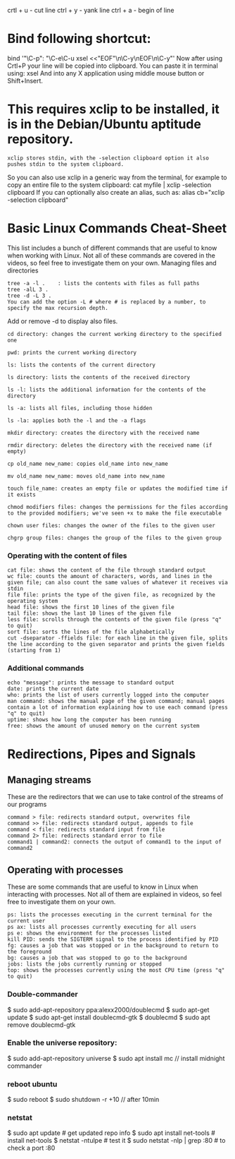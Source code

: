 crtl + u    - cut line
ctrl + y    - yank line
ctrl + a    - begin of line


# Bind following shortcut:
bind '"\C-p": "\C-e\C-u xsel <<"EOF"\n\C-y\nEOF\n\C-y"'
Now after using Crtl+P your line will be copied into clipboard. You can paste it in terminal using:
xsel
And into any X application using middle mouse button or Shift+Insert.

# This requires xclip to be installed, it is in the Debian/Ubuntu aptitude repository.
    xclip stores stdin, with the -selection clipboard option it also pushes stdin to the system clipboard.
So you can also use xclip in a generic way from the terminal, for example to copy an entire file to the system clipboard:
    cat myfile | xclip -selection clipboard
If you can optionally also create an alias, such as:
    alias cb="xclip -selection clipboard" 


# Basic Linux Commands Cheat-Sheet

This list includes a bunch of different commands that are useful to know when working with Linux. Not all of these commands are covered in the videos, so feel free to investigate them on your own.
Managing files and directories

	tree -a -l .	: lists the contents with files as full paths
	tree -alL 3 .
	tree -d -L 3 .
	You can add the option -L # where # is replaced by a number, to specify the max recursion depth.
Add or remove -d to display also files.

    cd directory: changes the current working directory to the specified one

    pwd: prints the current working directory

    ls: lists the contents of the current directory

    ls directory: lists the contents of the received directory  

    ls -l: lists the additional information for the contents of the directory  

    ls -a: lists all files, including those hidden  

    ls -la: applies both the -l and the -a flags  

    mkdir directory: creates the directory with the received name

    rmdir directory: deletes the directory with the received name (if empty)

    cp old_name new_name: copies old_name into new_name

    mv old_name new_name: moves old_name into new_name

    touch file_name: creates an empty file or updates the modified time if it exists

    chmod modifiers files: changes the permissions for the files according to the provided modifiers; we've seen +x to make the file executable

    chown user files: changes the owner of the files to the given user

    chgrp group files: changes the group of the files to the given group

### Operating with the content of files

    cat file: shows the content of the file through standard output
    wc file: counts the amount of characters, words, and lines in the given file; can also count the same values of whatever it receives via stdin
    file file: prints the type of the given file, as recognized by the operating system
    head file: shows the first 10 lines of the given file
    tail file: shows the last 10 lines of the given file
    less file: scrolls through the contents of the given file (press "q" to quit)
    sort file: sorts the lines of the file alphabetically
    cut -dseparator -ffields file: for each line in the given file, splits the line according to the given separator and prints the given fields (starting from 1)

### Additional commands

    echo "message": prints the message to standard output
    date: prints the current date
    who: prints the list of users currently logged into the computer
    man command: shows the manual page of the given command; manual pages contain a lot of information explaining how to use each command (press "q" to quit)
    uptime: shows how long the computer has been running
    free: shows the amount of unused memory on the current system  
    
    
# Redirections, Pipes and Signals
## Managing streams
These are the redirectors that we can use to take control of the streams of our programs

    command > file: redirects standard output, overwrites file
    command >> file: redirects standard output, appends to file
    command < file: redirects standard input from file
    command 2> file: redirects standard error to file
    command1 | command2: connects the output of command1 to the input of command2

## Operating with processes
These are some commands that are useful to know in Linux when interacting with processes. Not all of them are explained in videos, so feel free to investigate them on your own.

    ps: lists the processes executing in the current terminal for the current user
    ps ax: lists all processes currently executing for all users  
    ps e: shows the environment for the processes listed  
    kill PID: sends the SIGTERM signal to the process identified by PID
    fg: causes a job that was stopped or in the background to return to the foreground
    bg: causes a job that was stopped to go to the background
    jobs: lists the jobs currently running or stopped
    top: shows the processes currently using the most CPU time (press "q" to quit) 
    
    
### Double-commander
$ sudo add-apt-repository ppa:alexx2000/doublecmd 
$ sudo apt-get update
$ sudo apt-get install doublecmd-gtk
$ doublecmd
$ sudo apt remove doublecmd-gtk

### Enable the universe repository:
$ sudo add-apt-repository universe
$ sudo apt install mc		// install midnight commander

### reboot ubuntu
$ sudo reboot
$ sudo shutdown -r +10		// after 10min 

### netstat

$ sudo apt update                   # get updated repo info
$ sudo apt install net-tools        # install net-tools
$ netstat -ntulpe                   # test it
$ sudo netstat -nlp | grep :80      # to check a port :80
